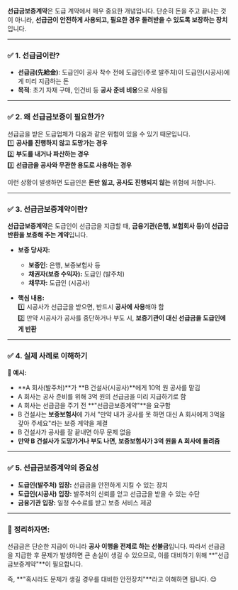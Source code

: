 

#
**선급금보증계약**은 도급 계약에서 매우 중요한 개념입니다. 단순히 돈을 주고 끝나는 것이 아니라, **선급금이 안전하게 사용되고, 필요한 경우 돌려받을 수 있도록 보장하는 장치**입니다.  

---

### ✅ **1. 선급금이란?**  
- **선급금(先給金)**: 도급인이 공사 착수 전에 도급인(주로 발주처)이 도급인(시공사)에게 미리 지급하는 돈  
- **목적**: 초기 자재 구매, 인건비 등 **공사 준비 비용**으로 사용됨  

---

### ✅ **2. 왜 선급금보증이 필요한가?**  
선급금을 받은 도급업체가 다음과 같은 위험이 있을 수 있기 때문입니다.  
1️⃣ **공사를 진행하지 않고 도망가는 경우**  
2️⃣ **부도를 내거나 파산하는 경우**  
3️⃣ **선급금을 공사와 무관한 용도로 사용하는 경우**  

이런 상황이 발생하면 도급인은 **돈만 잃고, 공사도 진행되지 않는** 위험에 처합니다.  

---

### ✅ **3. 선급금보증계약이란?**  
**선급금보증계약**은 도급인이 선급금을 지급할 때, **금융기관(은행, 보험회사 등)이 선급금 반환을 보증해 주는 계약**입니다.  

- **보증 당사자:**  
   - **보증인:** 은행, 보증보험사 등  
   - **채권자(보증 수익자):** 도급인 (발주처)  
   - **채무자:** 도급인 (시공사)  

- **핵심 내용:**  
   1️⃣ 시공사가 선급금을 받으면, 반드시 **공사에 사용**해야 함  
   2️⃣ 만약 시공사가 공사를 중단하거나 부도 시, **보증기관이 대신 선급금을 도급인에게 반환**  

---

### ✅ **4. 실제 사례로 이해하기**  

**💼 예시:**  
- **A 회사(발주처)**가 **B 건설사(시공사)**에게 10억 원 공사를 맡김  
- A 회사는 공사 준비를 위해 3억 원의 선급금을 미리 지급하기로 함  
- A 회사는 선급금을 주기 전 **"선급금보증계약"**을 요구함  
- B 건설사는 **보증보험사**에 가서 "만약 내가 공사를 못 하면 대신 A 회사에게 3억을 갚아 주세요"라는 보증 계약을 체결  
- B 건설사가 공사를 잘 끝내면 아무 문제 없음  
- **만약 B 건설사가 도망가거나 부도 나면, 보증보험사가 3억 원을 A 회사에 돌려줌**  

---

### ✅ **5. 선급금보증계약의 중요성**  
- **도급인(발주처) 입장:** 선급금을 안전하게 지킬 수 있는 장치  
- **도급인(시공사) 입장:** 발주처의 신뢰를 얻고 선급금을 받을 수 있는 수단  
- **금융기관 입장:** 일정 수수료를 받고 보증 서비스 제공  

---

### 🚩 **정리하자면:**  
선급금은 단순한 지급이 아니라 **공사 이행을 전제로 하는 선불금**입니다. 따라서 선급금을 지급한 후 문제가 발생하면 큰 손실이 생길 수 있으므로, 이를 대비하기 위해 **"선급금보증계약"**이 필요합니다.  

즉, **"혹시라도 문제가 생길 경우를 대비한 안전장치"**라고 이해하면 됩니다. 😊